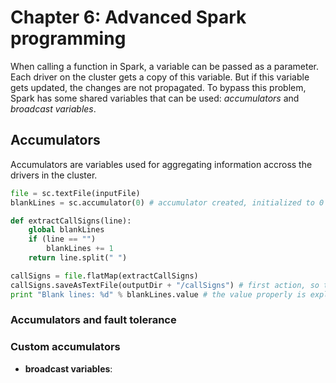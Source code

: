 # Chapter 6: Advanced Spark programming
When calling a function in Spark, a variable can be passed as a parameter. Each driver on the cluster gets a copy of this variable. But if this variable gets updated, the changes are not propagated. To bypass this problem, Spark has some shared variables that can be used: *accumulators* and *broadcast variables*. 

## Accumulators
Accumulators are variables used for aggregating information accross the drivers in the cluster.

```python
file = sc.textFile(inputFile)
blankLines = sc.accumulator(0) # accumulator created, initialized to 0

def extractCallSigns(line):
    global blankLines
    if (line == "")
        blankLines += 1
    return line.split(" ")

callSigns = file.flatMap(extractCallSigns)
callSigns.saveAsTextFile(outputDir + "/callSigns") # first action, so the lazy transformations can be performed
print "Blank lines: %d" % blankLines.value # the value properly is explicitely called to get the value of the accumulator
```

### Accumulators and fault tolerance


### Custom accumulators

* __broadcast variables__: 
